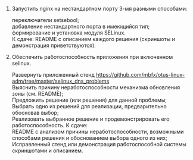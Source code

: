 1. Запустить nginx на нестандартном порту 3-мя разными способами: <br/>

    переключатели setsebool; <br/>
    добавление нестандартного порта в имеющийся тип; <br/>
    формирование и установка модуля SELinux. <br/>
    К сдаче: README с описанием каждого решения (скриншоты и демонстрация приветствуются). <br/>

2. Обеспечить работоспособность приложения при включенном selinux. <br/>

    Развернуть приложенный стенд https://github.com/mbfx/otus-linux-adm/tree/master/selinux_dns_problems <br/>
    Выяснить причину неработоспособности механизма обновления зоны (см. README); <br/>
    Предложить решение (или решения) для данной проблемы; <br/>
    Выбрать одно из решений для реализации, предварительно обосновав выбор; <br/>
    Реализовать выбранное решение и продемонстрировать его работоспособность. К сдаче: <br/>
    README с анализом причины неработоспособности, возможными способами решения и обоснованием выбора одного из них; <br/>
    Исправленный стенд или демонстрация работоспособной системы скриншотами и описанием. <br/>

